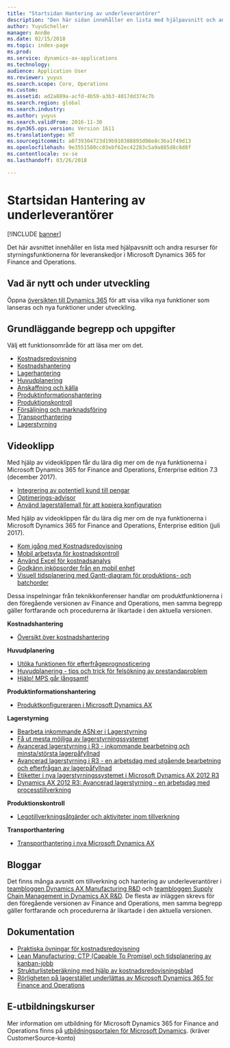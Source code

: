 ```yaml
---
title: "Startsidan Hantering av underleverantörer"
description: "Den här sidan innehåller en lista med hjälpavsnitt och andra resurser för styrningsfunktionerna för leveranskedjor i Microsoft Dynamics 365 for Finance and Operations."
author: YuyuScheller
manager: AnnBe
ms.date: 02/15/2018
ms.topic: index-page
ms.prod: 
ms.service: dynamics-ax-applications
ms.technology: 
audience: Application User
ms.reviewer: yuyus
ms.search.scope: Core, Operations
ms.custom: 
ms.assetid: ad2a889a-acfd-4b59-a3b3-4017dd374c7b
ms.search.region: global
ms.search.industry: 
ms.author: yuyus
ms.search.validFrom: 2016-11-30
ms.dyn365.ops.version: Version 1611
ms.translationtype: HT
ms.sourcegitcommit: a0739304723d19b910388893d08e8c36a1f49d13
ms.openlocfilehash: 9e3551580cc03ebf62ec42283c5a9a885d8c8d8f
ms.contentlocale: sv-se
ms.lasthandoff: 03/26/2018

---
```


# <a name="supply-chain-management-home-page"></a>Startsidan Hantering av underleverantörer

[!INCLUDE [banner](includes/banner.md)]

Det här avsnittet innehåller en lista med hjälpavsnitt och andra resurser för styrningsfunktionerna för leveranskedjor i Microsoft Dynamics 365 for Finance and Operations. 

## <a name="whats-new-and-in-development"></a>Vad är nytt och under utveckling
Öppna <a href="https://roadmap.dynamics.com/">översikten till Dynamics 365</a> för att visa vilka nya funktioner som lanseras och nya funktioner under utveckling. 

## <a name="core-concepts-and-tasks"></a>Grundläggande begrepp och uppgifter

Välj ett funktionsområde för att läsa mer om det.

- [Kostnadsredovisning](../financials/cost-accounting/cost-accounting-home-page.md)
- [Kostnadshantering](cost-management/cost-management-home-page.md)  
- [Lagerhantering](inventory/inventory-home-page.md)
- [Huvudplanering](master-planning/master-planning-home-page.md)
- [Anskaffning och källa](procurement/procurement-sourcing-overview.md)
- [Produktinformationshantering](pim/product-information.md)
- [Produktionskontroll](production-control/production-process-overview.md)
- [Försäljning och marknadsföring](sales-marketing/overview-sales-marketing.md)
- [Transporthantering](transportation/transportation-management-overview.md)
- [Lagerstyrning](warehousing/warehouse-configuration.md)

## <a name="videos"></a>Videoklipp

Med hjälp av videoklippen får du lära dig mer om de nya funktionerna i Microsoft Dynamics 365 for Finance and Operations, Enterprise edition 7.3 (december 2017).

-  [Integrering av potentiell kund till pengar](https://youtu.be/AVV9x5x-XCg) 
-  [Optimerings-advisor](https://www.youtube.com/watch?v=MRsAzgFCUSQ&t=4s)
-  [Använd lagerställemall för att kopiera konfiguration](https://www.youtube.com/watch?v=K2WIfFlqJYs&feature=youtu.be)

Med hjälp av videoklippen får du lära dig mer om de nya funktionerna i Microsoft Dynamics 365 for Finance and Operations, Enterprise edition (juli 2017).

-  [Kom igång med Kostnadsredovisning](https://youtu.be/1pUDtJQZ8FU)
-  [Mobil arbetsyta för kostnadskontroll](https://youtu.be/imsuTg8rUVk)
-  [Använd Excel för kostnadsanalys](https://youtu.be/-HKHYdClvx8)
-  [Godkänn inköpsorder från en mobil enhet](https://youtu.be/gZ-gOlJe7H8)
-  [Visuell tidsplanering med Gantt-diagram för produktions- och batchorder](https://youtu.be/BtbuShkGj4I)

Dessa inspelningar från teknikkonferenser handlar om produktfunktionerna i den föregående versionen av Finance and Operations, men samma begrepp gäller fortfarande och procedurerna är likartade i den aktuella versionen. 

**Kostnadshantering**

-  [Översikt över kostnadshantering](https://www.youtube.com/watch?v=vXzlC-mOBcg&feature=youtu.be)

**Huvudplanering**

-  [Utöka funktionen för efterfrågeprognosticering](https://www.youtube.com/watch?v=4OIKIXLiNjI&feature=youtu.be)
-  [Huvudplanering - tips och trick för felsökning av prestandaproblem](https://youtu.be/7v8BPmEs9Dg)
-  [Hjälp! MPS går långsamt!](https://youtu.be/RLXybx20B5o)

**Produktinformationshantering**

-  [Produktkonfigureraren i Microsoft Dynamics AX](https://youtu.be/zotrj3SbCl4)

**Lagerstyrning** 

-  [Bearbeta inkommande ASN:er i Lagerstyrning](https://mix.office.com/watch/wpf78tr7rjuh)  
-  [Få ut mesta möjliga av lagerstyrningssystemet](https://www.youtube.com/watch?v=--_didmZKHo&t=10s)
-  [Avancerad lagerstyrning i R3 - inkommande bearbetning och minsta/största lagerpåfyllnad](https://www.youtube.com/watch?v=z5_V5Eqlf5M&t=48s)
-  [Avancerad lagerstyrning i R3 - en arbetsdag med utgående bearbetning och efterfrågan av lagerpåfyllnad](https://youtu.be/Og0gLlVp7jA)
-  [Etiketter i nya lagerstyrningssystemet i Microsoft Dynamics AX 2012 R3](https://youtu.be/5w1MngVchBA)
-  [Dynamics AX 2012 R3: Avancerad lagerstyrning - en arbetsdag med processtillverkning](https://www.youtube.com/embed/QUxXUrN-7n4)

**Produktionskontroll**

-  [Legotillverkningsåtgärder och aktiviteter inom tillverkning](https://youtu.be/y1jrd3A_k70)

**Transporthantering**

-  [Transporthantering i nya Microsoft Dynamics AX](https://youtu.be/jgmTgJIgEFQ)

## <a name="blogs"></a>Bloggar
Det finns många avsnitt om tillverkning och hantering av underleverantörer i <a href="https://blogs.msdn.microsoft.com/axmfg/">teambloggen Dynamics AX Manufacturing R&D</a> och <a href="https://blogs.msdn.microsoft.com/dynamicsaxscm/">teambloggen Supply Chain Management in Dynamics AX R&D</a>. De flesta av inläggen skrevs för den föregående versionen av Finance and Operations, men samma begrepp gäller fortfarande och procedurerna är likartade i den aktuella versionen. 

## <a name="white-papers"></a>Dokumentation
-  <a href="https://mbs.microsoft.com/customersource/northamerica/AX/learning/documentation/white-papers/msd365optgtstcostacc/">Praktiska övningar för kostnadsredovisning</a> 
-  <a href="https://mbs.microsoft.com/customersource/northamerica/AX/learning/documentation/white-papers/leanmanufkanban365opt/">Lean Manufacturing: CTP (Capable To Promise) och tidsplanering av kanban-jobb</a> 
-  <a href="https://mbs.microsoft.com/customersource/northamerica/AX/learning/documentation/white-papers/365operationsbomcalsheet/">Strukturlisteberäkning med hjälp av kostnadsredovisningsblad</a>
-  <a href="https://mbs.microsoft.com/customersource/northamerica/365Enterprise/learning/documentation/white-papers/MobilityWarehouse/">Rörligheten på lagerstället underlättas av Microsoft Dynamics 365 for Finance and Operations</a>

## <a name="elearning-courses"></a>E-utbildningskurser
Mer information om utbildning för Microsoft Dynamics 365 for Finance and Operations finns på <a href="https://mbspartner.microsoft.com/AX/LearningPlans/"> utbildningsportalen för Microsoft Dynamics</a>. (kräver CustomerSource-konto) 



